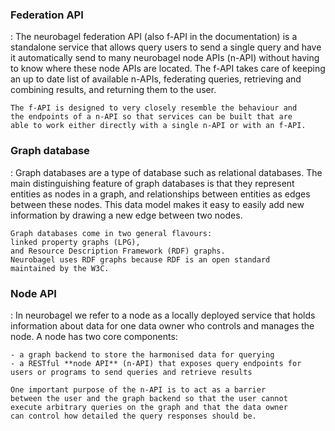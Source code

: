 ### Federation API

:   The neurobagel federation API (also f-API in the documentation)
    is a standalone service that allows query users to send a single
    query and have it automatically send to many neurobagel node APIs
    (n-API) without having to know where these node APIs are located.
    The f-API takes care of keeping an up to date list of available 
    n-APIs, federating queries, retrieving and combining results, 
    and returning them to the user.

    The f-API is designed to very closely resemble the behaviour and
    the endpoints of a n-API so that services can be built that are
    able to work either directly with a single n-API or with an f-API.

### Graph database

:   Graph databases are a type of database such as relational databases.
    The main distinguishing feature of graph databases is that they 
    represent entities as nodes in a graph, 
    and relationships between entities as edges between these nodes.
    This data model makes it easy to easily add new information
    by drawing a new edge between two nodes.

    Graph databases come in two general flavours: 
    linked property graphs (LPG),
    and Resource Description Framework (RDF) graphs. 
    Neurobagel uses RDF graphs because RDF is an open standard
    maintained by the W3C.

### Node API

:   In neurobagel we refer to a node as a locally deployed service
    that holds information about data for one data owner who controls
    and manages the node. A node has two core components:

    - a graph backend to store the harmonised data for querying
    - a RESTful **node API** (n-API) that exposes query endpoints for
    users or programs to send queries and retrieve results

    One important purpose of the n-API is to act as a barrier
    between the user and the graph backend so that the user cannot
    execute arbitrary queries on the graph and that the data owner
    can control how detailed the query responses should be.




